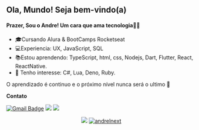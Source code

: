 ## Ola, Mundo! Seja bem-vindo(a)

#### Prazer, Sou o Andre! Um cara que ama tecnologia👨‍💻

- 🎓Cursando Alura & BootCamps Rocketseat
- 💻Experiencia: UX, JavaScript, SQL
- 📚Estou aprendendo: TypeScript, html, css, Nodejs, Dart, Flutter, React, ReactNative.
- 🎯 Tenho interesse: C#, Lua, Deno, Ruby.

O  aprendizado é continuo e o próximo nível nunca será o ultimo 🚀 

**Contato**

[![Gmail Badge](https://img.shields.io/badge/-Gmail-c14438?style=flat-square&logo=Gmail&logoColor=white&link=mailtoandre.bragadecristo2002@gmail.com)](mailto:andre.bragadecristo2002@gmail.com)  [![](https://img.shields.io/badge/-Rockseat-purple?style=flat-square&logo=Apache-RocketMQColor=white&link=https://https://app.rocketseat.com.br/me/andre-braga-de-cristo-1585936969)](https://app.rocketseat.com.br/me/andre-braga-de-cristo-1585936969)
[![](https://img.shields.io/badge/-Alura-blue?style=flat-square&logo=&logoColor=white&link=https://cursos.alura.com.br/user/cristo-andre/fullCertificate/ef6b2f3d6d8555f7703b5b5f58f2765c)](https://cursos.alura.com.br/user/cristo-andre/fullCertificate/ef6b2f3d6d8555f7703b5b5f58f2765c)
<p align = "center">
<p align = "center">
  <a href="https://github.com/andrelnext"><img src="https://github-readme-stats.vercel.app/api/top-langs/?username=andrelnext&layout=compact&theme=dark"/></a> 
  <a href="https://github.com/andrelnext"><img src="https://github-readme-stats.vercel.app/api?username=andrelnext&show_icons=true&theme=dark&include_all_commits=true&count_private=true" alt="andrelnext"/></a>
</p> 
